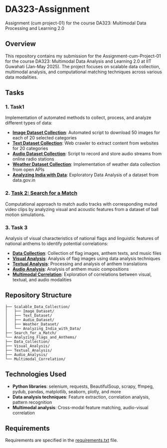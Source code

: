 # DA323-Assignment
Assignment (cum project-01) for the course DA323: Multimodal Data Processing and Learning 2.0

## Overview
This repository contains my submission for the Assignment-cum-Project-01 for the course DA323: Multimodal Data Analysis and Learning 2.0 at IIT Guwahati (Jan-May 2025). The project focuses on scalable data collection, multimodal analysis, and computational matching techniques across various data modalities.

## Tasks

### 1. Task1
Implementation of automated methods to collect, process, and analyze different types of data:

- [**Image Dataset Collection**](./PokeVision_dataset): Automated script to download 50 images for each of 20 selected categories
- [**Text Dataset Collection**](./AstroCorpus): Web crawler to extract content from websites for 20 categories
- [**Audio Dataset Collection**](./Audio_Dataset_Collection): Script to record and store audio streams from online radio stations
- [**Weather Dataset Collection**](./Weather_Dataset_Collection): Implementation of weather data collection from open APIs
- [**Analyzing India with Data**](./Analyzing_india_with_data/): Exploratory Data Analysis of a dataset from data.gov.in

### 2. [Task 2: Search for a Match](./Search_for_a_Match/)
Computational approach to match audio tracks with corresponding muted video clips by analyzing visual and acoustic features from a dataset of ball motion simulations.

### 3. Task 3
Analysis of visual characteristics of national flags and linguistic features of national anthems to identify potential correlations:

- [**Data Collection**](./Flags_and_Anthem/): Collection of flag images, anthem texts, and music files
- [**Visual Analysis**](./Flags_and_Anthem/): Analysis of flag images using data analysis techniques
- [**Textual Analysis**](./Flags_and_Anthem/): Processing and analysis of anthem translations
- [**Audio Analysis**](./Flags_and_Anthem/): Analysis of anthem music compositions
- [**Multimodal Correlation**](./Flags_and_Anthem/): Exploration of correlations between visual, textual, and audio modalities

## Repository Structure
```
├── Scalable_Data_Collection/
│   ├── Image_Dataset/
│   ├── Text_Dataset/
│   ├── Audio_Dataset/
│   ├── Weather_Dataset/
│   └── Analyzing_India_with_Data/
├── Search_for_a_Match/
└── Analyzing_Flags_and_Anthems/
├── Data_Collection/
├── Visual_Analysis/
├── Textual_Analysis/
├── Audio_Analysis/
└── Multimodal_Correlation/
```
## Technologies Used
- **Python libraries**: selenium, requests, BeautifulSoup, scrapy, ffmpeg, pydub, pandas, matplotlib, seaborn, plotly, and more
- **Data analysis techniques**: Feature extraction, correlation analysis, pattern recognition
- **Multimodal analysis**: Cross-modal feature matching, audio-visual correlation


## Requirements
Requirements are specified in the [requirements.txt](./requirements.txt) file.
